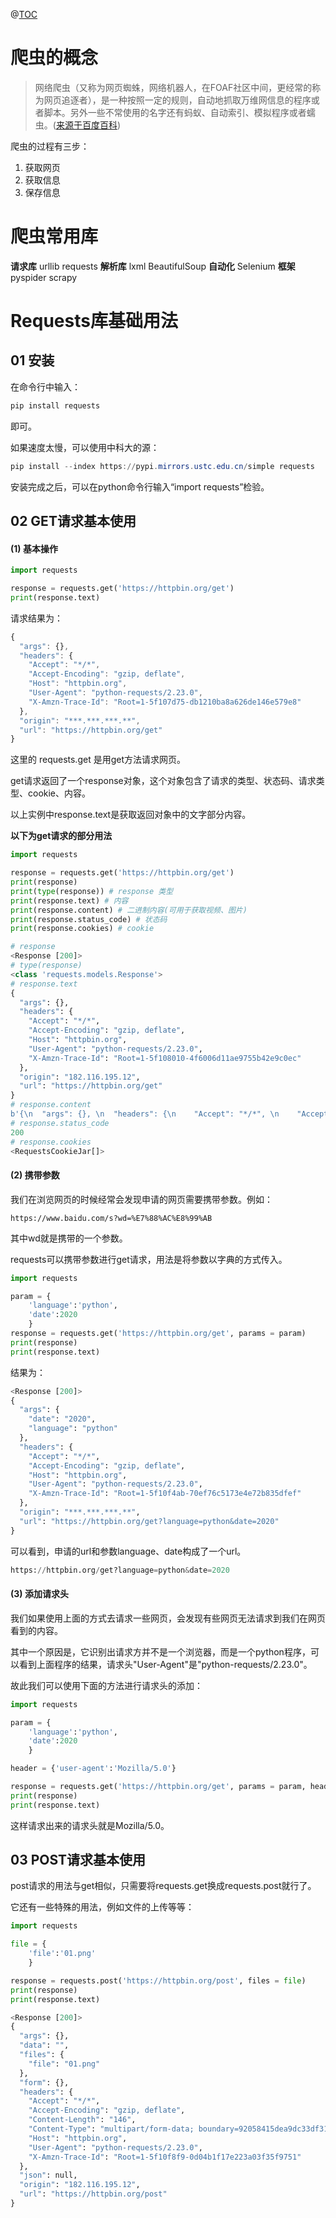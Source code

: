 ﻿@[TOC](目录)
# 爬虫的概念

> 网络爬虫（又称为网页蜘蛛，网络机器人，在FOAF社区中间，更经常的称为网页追逐者），是一种按照一定的规则，自动地抓取万维网信息的程序或者脚本。另外一些不常使用的名字还有蚂蚁、自动索引、模拟程序或者蠕虫。(<a href="https://baike.baidu.com/item/%E7%BD%91%E7%BB%9C%E7%88%AC%E8%99%AB/5162711?fromtitle=%E7%88%AC%E8%99%AB&fromid=22046949&fr=aladdin">来源于百度百科</a>)

爬虫的过程有三步：

 1. 获取网页
 2. 获取信息
 3. 保存信息
# 爬虫常用库
**请求库**
	urllib
	requests
**解析库**
	lxml
	BeautifulSoup
**自动化**
	Selenium
**框架**
	pyspider
	scrapy

# Requests库基础用法
## 01 安装
在命令行中输入：

```python
pip install requests
```
即可。

如果速度太慢，可以使用中科大的源：

```powershell
pip install --index https://pypi.mirrors.ustc.edu.cn/simple requests
```
安装完成之后，可以在python命令行输入“import requests”检验。
## 02 GET请求基本使用
#### (1) 基本操作
```python
import requests

response = requests.get('https://httpbin.org/get')
print(response.text)
```
请求结果为：

```javascript
{
  "args": {}, 
  "headers": {
    "Accept": "*/*", 
    "Accept-Encoding": "gzip, deflate", 
    "Host": "httpbin.org", 
    "User-Agent": "python-requests/2.23.0", 
    "X-Amzn-Trace-Id": "Root=1-5f107d75-db1210ba8a626de146e579e8"
  }, 
  "origin": "***.***.***.**", 
  "url": "https://httpbin.org/get"
}
```
这里的 requests.get 是用get方法请求网页。

get请求返回了一个response对象，这个对象包含了请求的类型、状态码、请求类型、cookie、内容。

以上实例中response.text是获取返回对象中的文字部分内容。

**以下为get请求的部分用法**

```python
import requests

response = requests.get('https://httpbin.org/get')
print(response)
print(type(response)) # response 类型
print(response.text) # 内容
print(response.content) # 二进制内容(可用于获取视频、图片)
print(response.status_code) # 状态码
print(response.cookies) # cookie
```

```python
# response
<Response [200]>
# type(response)
<class 'requests.models.Response'>
# response.text
{
  "args": {}, 
  "headers": {
    "Accept": "*/*", 
    "Accept-Encoding": "gzip, deflate", 
    "Host": "httpbin.org", 
    "User-Agent": "python-requests/2.23.0", 
    "X-Amzn-Trace-Id": "Root=1-5f108010-4f6006d11ae9755b42e9c0ec"
  }, 
  "origin": "182.116.195.12", 
  "url": "https://httpbin.org/get"
}
# response.content
b'{\n  "args": {}, \n  "headers": {\n    "Accept": "*/*", \n    "Accept-Encoding": "gzip, deflate", \n    "Host": "httpbin.org", \n    "User-Agent": "python-requests/2.23.0", \n    "X-Amzn-Trace-Id": "Root=1-5f108010-4f6006d11ae9755b42e9c0ec"\n  }, \n  "origin": "182.116.195.12", \n  "url": "https://httpbin.org/get"\n}\n'
# response.status_code
200
# response.cookies
<RequestsCookieJar[]>
```
#### (2) 携带参数
我们在浏览网页的时候经常会发现申请的网页需要携带参数。例如：

```
https://www.baidu.com/s?wd=%E7%88%AC%E8%99%AB
```

其中wd就是携带的一个参数。

requests可以携带参数进行get请求，用法是将参数以字典的方式传入。

```python
import requests

param = {
    'language':'python',
    'date':2020
    }
response = requests.get('https://httpbin.org/get', params = param)
print(response)
print(response.text)
```
结果为：

```python
<Response [200]>
{
  "args": {
    "date": "2020", 
    "language": "python"
  }, 
  "headers": {
    "Accept": "*/*", 
    "Accept-Encoding": "gzip, deflate", 
    "Host": "httpbin.org", 
    "User-Agent": "python-requests/2.23.0", 
    "X-Amzn-Trace-Id": "Root=1-5f10f4ab-70ef76c5173e4e72b835dfef"
  }, 
  "origin": "***.***.***.**", 
  "url": "https://httpbin.org/get?language=python&date=2020"
}
```
可以看到，申请的url和参数language、date构成了一个url。

```python
https://httpbin.org/get?language=python&date=2020
```
#### (3) 添加请求头
我们如果使用上面的方式去请求一些网页，会发现有些网页无法请求到我们在网页看到的内容。

其中一个原因是，它识别出请求方并不是一个浏览器，而是一个python程序，可以看到上面程序的结果，请求头"User-Agent"是"python-requests/2.23.0"。

故此我们可以使用下面的方法进行请求头的添加：

```python
import requests

param = {
    'language':'python',
    'date':2020
    }

header = {'user-agent':'Mozilla/5.0'}

response = requests.get('https://httpbin.org/get', params = param, headers = header)
print(response)
print(response.text)
```
这样请求出来的请求头就是Mozilla/5.0。
## 03 POST请求基本使用
post请求的用法与get相似，只需要将requests.get换成requests.post就行了。

它还有一些特殊的用法，例如文件的上传等等：

```python
import requests

file = {
    'file':'01.png'
    }

response = requests.post('https://httpbin.org/post', files = file)
print(response)
print(response.text)
```

```python
<Response [200]>
{
  "args": {}, 
  "data": "", 
  "files": {
    "file": "01.png"
  }, 
  "form": {}, 
  "headers": {
    "Accept": "*/*", 
    "Accept-Encoding": "gzip, deflate", 
    "Content-Length": "146", 
    "Content-Type": "multipart/form-data; boundary=92058415dea9dc33df31608265fffb6f", 
    "Host": "httpbin.org", 
    "User-Agent": "python-requests/2.23.0", 
    "X-Amzn-Trace-Id": "Root=1-5f10f8f9-0d04b1f17e223a03f35f9751"
  }, 
  "json": null, 
  "origin": "182.116.195.12", 
  "url": "https://httpbin.org/post"
}
```

